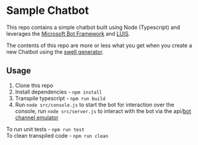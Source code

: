 # Sample Chatbot  
This repo contains a simple chatbot built using Node (Typescript) and leverages the [Microsoft Bot Framework](https://dev.botframework.com) and [LUIS](https://luis.ai).  

The contents of this repo are more or less what you get when you create a new Chatbot using the [swell generator](https://github.com/swellaby/generator-swell).  


## Usage  
1. Clone this repo
2. Install dependencies - `npm install`  
3. Transpile typescript - `npm run build`
4. Run `node src/console.js` to start the bot for interaction over the console, run `node src/server.js` to interact with the bot via the api/[bot channel emulator](https://download.botframework.com/bf-v3/tools/emulator/publish.htm)  

To run unit tests - `npm run test`  
To clean transpiled code - `npm run clean`
